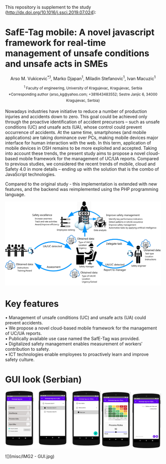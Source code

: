 
This repository is supplement to the study (http://dx.doi.org/10.1016/j.ssci.2019.07.024):

# SafE-Tag mobile: A novel javascript framework for real-time management of unsafe conditions and unsafe acts in SMEs

<p align="center"> 
Arso M. Vukicevic<sup>*,1</sup>, Marko Djapan<sup>1</sup>, Miladin Stefanovic<sup>1</sup>,  Ivan Macuzic<sup>1</sup> </br> 
</p>

<p align="center"> 
<sup><sup>1</sup> Faculty of engineering, University of Kragujevac, Kragujevac, Serbia</sup> </br>
<sup>*Corresponding author {arso_kg@yahoo.com; +381643483552; Sestre Janjic 6, 34000 Kragujevac, Serbia}</sup>
</p>

Nowadays industries have initiative to reduce a number of production injuries and accidents down to zero. This goal could be achieved only through the proactive identification of accident precursors – such as unsafe conditions (UC) and unsafe acts (UA), whose control could prevent occurrence of accidents. At the same time, smartphones (and mobile applications) are taking dominance over PCs, making mobile devices major interface for human interaction with the web. In this term, application of mobile devices in OSH remains to be more exploited and accepted. Taking into account these trends, the present study aims to propose a novel cloud-based mobile framework for the management of UC/UA reports. Compared to previous studies, we considered the recent trends of mobile, cloud and Safety 4.0 in more details – ending up with the solution that is the combo of JavaScript technologies. 

Compared to the original study - this implementation is extended with new features, and the backend was reimplemented using the PHP programming language.

![](misc/Figure-3.jpg)

# Key features
• Management of unsafe conditions (UC) and unsafe acts (UA) could prevent accidents.\
• We propose a novel cloud-based mobile framework for the management of UC/UA reports.\
• Publically available use case named the SafE-Tag was provided.\
• Digitalized safety management enables measurement of workers′ contribution to safety.\
• ICT technologies enable employees to proactively learn and improve safety culture.

# GUI look (Serbian)

![](misc/IMG1%20-%20GUI.jpg)

![](misc/IMG2 - GUI.jpg)

